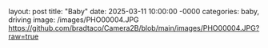layout: post
title: "Baby"
date: 2025-03-11 10:00:00 -0000
categories: baby, driving
image: /images/PHO00004.JPG
https://github.com/bradtaco/Camera2B/blob/main/images/PHO00004.JPG?raw=true
